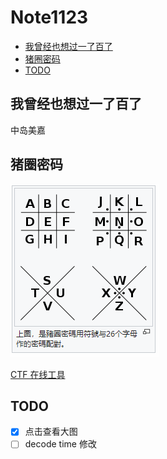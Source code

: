 # Note1123

<!-- MarkdownTOC -->

- [我曾经也想过一了百了](#我曾经也想过一了百了)
- [猪圈密码](#猪圈密码)
- [TODO](#todo)

<!-- /MarkdownTOC -->

## 我曾经也想过一了百了

中岛美嘉

## 猪圈密码

![](./image/pigpen_cipher.png)

[CTF 在线工具](http://www.ssleye.com/)

## TODO

- [x] 点击查看大图
- [ ] decode time 修改